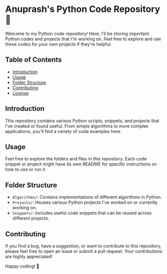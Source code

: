 # Anuprash's Python Code Repository 🐍

Welcome to my Python code repository! Here, I'll be storing important Python codes and projects that I'm working on. Feel free to explore and use these codes for your own projects if they're helpful.

## Table of Contents

- [Introduction](#introduction)
- [Usage](#usage)
- [Folder Structure](#folder-structure)
- [Contributing](#contributing)
- [License](#license)

## Introduction

This repository contains various Python scripts, snippets, and projects that I've created or found useful. From simple algorithms to more complex applications, you'll find a variety of code examples here.

## Usage

Feel free to explore the folders and files in this repository. Each code snippet or project might have its own README for specific instructions on how to use or run it.

## Folder Structure

- `Algorithms/`: Contains implementations of different algorithms in Python.
- `Projects/`: Houses various Python projects I've worked on or currently working on.
- `Snippets/`: Includes useful code snippets that can be reused across different projects.

## Contributing

If you find a bug, have a suggestion, or want to contribute to this repository, please feel free to open an issue or submit a pull request. Your contributions are highly appreciated!

Happy coding! 🚀
